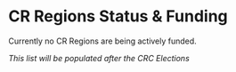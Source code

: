 
# CR Regions Status & Funding

Currently no CR Regions are being actively funded.

*This list will be populated after the CRC Elections*
